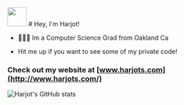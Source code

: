 <img src="https://raw.githubusercontent.com/MartinHeinz/MartinHeinz/master/wave.gif" width="43px">
# Hey, I'm Harjot!  

- 👨🏻‍💻 Im a Computer Science Grad from Oakland Ca

- Hit me up if you want to see some of my private code!


### Check out my website at [www.harjots.com](http://www.harjots.com/)


![Harjot's GitHub stats](https://github-readme-stats.vercel.app/api?username=coolerminds&count_private=true&layout=compact)
